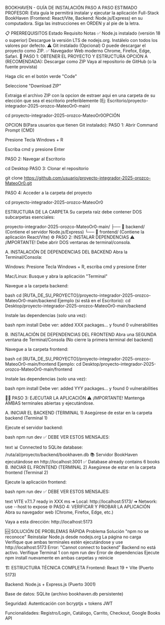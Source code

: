 BOOKHAVEN - GUÍA DE INSTALACIÓN PASO A PASO
ESTIMADO PROFESOR:
Esta guía le permitirá instalar y ejecutar la aplicación Full-Stack BookHaven (Frontend: React/Vite, Backend: Node.js/Express) en su computadora. Siga las instrucciones en ORDEN y al pie de la letra.

📋 PRERREQUISITOS
Estado	Requisito	Notas
✅	Node.js instalado (versión 18 o superior)	Descargue la versión LTS de nodejs.org. Instálelo con todos los valores por defecto.
⚠️	Git instalado (Opcional)	O puede descargar el proyecto como ZIP.
✅	Navegador Web moderno	Chrome, Firefox, Edge, Safari.
🚀 PASO 1: OBTENER EL PROYECTO Y ESTRUCTURA
OPCIÓN A (RECOMENDADA): Descargar como ZIP
Vaya al repositorio de GitHub (o la fuente provista)

Haga clic en el botón verde "Code"

Seleccione "Download ZIP"

Extraiga el archivo ZIP con la opcion de estraer aqui en una carpeta de su elección que sea el escritorio preferiblemente (Ej: Escritorio/proyecto-integrador-2025-orozco-MateoOr0-main)

cd proyecto-integrador-2025-orozco-MateoOr0OPCIÓN 

OPCION B(Para usuarios que tienen Git instalado):
PASO 1: Abrir Command Prompt (CMD)

Presione Tecla Windows + R

Escriba cmd y presione Enter

PASO 2: Navegar al Escritorio

cd Desktop
PASO 3: Clonar el repositorio

git clone https://github.com/usuario/proyecto-integrador-2025-orozco-MateoOr0.git

PASO 4: Acceder a la carpeta del proyecto

cd proyecto-integrador-2025-orozco-MateoOr0

ESTRUCTURA DE LA CARPETA
Su carpeta raíz debe contener DOS subcarpetas esenciales:

proyecto-integrador-2025-orozco-MateoOr0-main/
├── 📁 backend/    (Contiene el servidor Node.js/Express)
└── 📁 frontend/   (Contiene la aplicación React/Vite)
⚙️ PASO 2: INSTALAR DEPENDENCIAS
⚠️ ¡IMPORTANTE! Debe abrir DOS ventanas de terminal/consola.

A. INSTALACIÓN DE DEPENDENCIAS DEL BACKEND
Abra la Terminal/Consola:

Windows: Presione Tecla Windows + R, escriba cmd y presione Enter

Mac/Linux: Busque y abra la aplicación "Terminal"

Navegue a la carpeta backend:

bash
cd [RUTA_DE_SU_PROYECTO]/proyecto-integrador-2025-orozco-MateoOr0-main/backend
Ejemplo (si está en el Escritorio): cd Desktop/proyecto-integrador-2025-orozco-MateoOr0-main/backend

Instale las dependencias (solo una vez):

bash
npm install
Debe ver: added XXX packages... y found 0 vulnerabilities

B. INSTALACIÓN DE DEPENDENCIAS DEL FRONTEND
Abra una SEGUNDA ventana de Terminal/Consola (No cierre la primera terminal del backend)

Navegue a la carpeta frontend:

bash
cd [RUTA_DE_SU_PROYECTO]/proyecto-integrador-2025-orozco-MateoOr0-main/frontend
Ejemplo: cd Desktop/proyecto-integrador-2025-orozco-MateoOr0-main/frontend

Instale las dependencias (solo una vez):

bash
npm install
Debe ver: added YYY packages... y found 0 vulnerabilities

🏃‍♂️ PASO 3: EJECUTAR LA APLICACIÓN
⚠️ ¡IMPORTANTE! Mantenga AMBAS terminales abiertas y ejecutándose.

A. INICIAR EL BACKEND (TERMINAL 1)
Asegúrese de estar en la carpeta backend (Terminal 1)

Ejecute el servidor backend:

bash
npm run dev
✅ DEBE VER ESTOS MENSAJES:

text
📊 Connected to SQLite database: /ruta/al/proyecto/backend/bookhaven.db
📚 Servidor BookHaven ejecutándose en http://localhost:3001
✅ Database already contains 6 books
B. INICIAR EL FRONTEND (TERMINAL 2)
Asegúrese de estar en la carpeta frontend (Terminal 2)

Ejecute la aplicación frontend:

bash
npm run dev
✅ DEBE VER ESTOS MENSAJES:

text
  VITE v7.1.7  ready in XXX ms
  ➜  Local:   http://localhost:5173/
  ➜  Network: use --host to expose
🌐 PASO 4: VERIFICAR Y PROBAR LA APLICACIÓN
Abra su navegador web (Chrome, Firefox, Edge, etc.)

Vaya a esta dirección: http://localhost:5173

🆘 SOLUCIÓN DE PROBLEMAS RÁPIDA
Problema	Solución
"npm no se reconoce"	Reinstalar Node.js desde nodejs.org
La página no carga	Verifique que ambas terminales estén ejecutándose y use http://localhost:5173
Error: "Cannot connect to backend"	Backend no está activo. Verifique Terminal 1 con npm run dev
Error de dependencias	Ejecute npm install nuevamente en ambas carpetas y reinicie

🏗️ ESTRUCTURA TÉCNICA COMPLETA
Frontend: React 19 + Vite (Puerto 5173)

Backend: Node.js + Express.js (Puerto 3001)

Base de datos: SQLite (archivo bookhaven.db persistente)

Seguridad: Autenticación con bcryptjs + tokens JWT


Funcionalidades: Registro/Login, Catálogo, Carrito, Checkout, Google Books API





